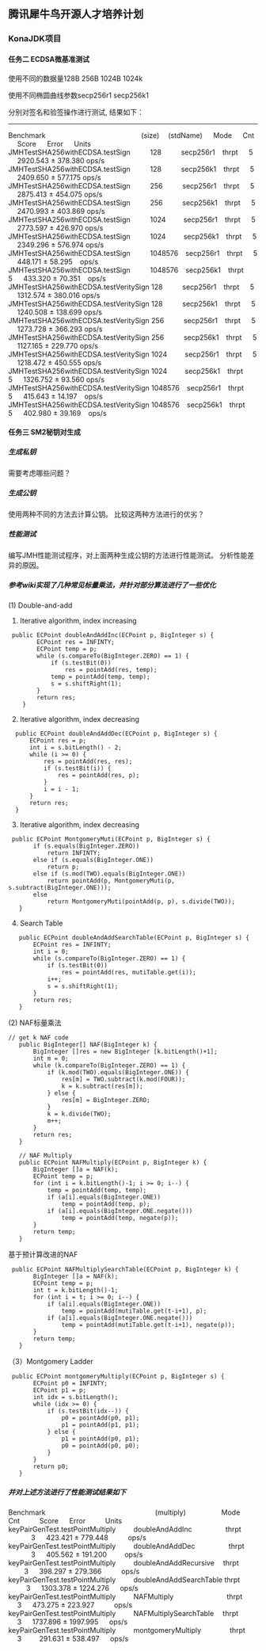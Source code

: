 
## 腾讯犀牛鸟开源人才培养计划
### KonaJDK项目
#### 任务二  ECDSA微基准测试

使用不同的数据量128B 256B 1024B 1024k

使用不同椭圆曲线参数secp256r1 secp256k1

分别对签名和验签操作进行测试, 结果如下：

---

Benchmark &emsp; &emsp; &emsp; &emsp;&emsp; &emsp; &emsp; &emsp;&emsp; &emsp;  &emsp;  (size)&emsp; (stdName)  &emsp;  Mode &emsp;     Cnt  &emsp;   Score &emsp;     Error  &emsp;    Units <br/>
JMHTestSHA256withECDSA.testSign    &emsp; &emsp;         128  &emsp; &emsp; secp256r1 &ensp; thrpt &emsp;  5 &emsp; 2920.543 ± 378.380  ops/s <br/>
JMHTestSHA256withECDSA.testSign   &emsp; &emsp;          128  &emsp; &emsp; secp256k1 &ensp; thrpt &emsp;  5 &emsp;  2409.650 ± 577.175  ops/s <br/>
JMHTestSHA256withECDSA.testSign   &emsp; &emsp;          256  &emsp; &emsp; secp256r1 &ensp; thrpt &emsp;  5 &emsp;  2875.413 ± 454.075  ops/s <br/>
JMHTestSHA256withECDSA.testSign   &emsp; &emsp;          256  &emsp; &emsp; secp256k1 &ensp; thrpt &emsp;  5 &emsp; 2470.993 ± 403.869  ops/s <br/>
JMHTestSHA256withECDSA.testSign   &emsp; &emsp;         1024  &emsp;&ensp;&ensp;  secp256r1  &ensp; thrpt &emsp;  5 &emsp; 2773.597 ± 426.970  ops/s <br/>
JMHTestSHA256withECDSA.testSign  &emsp; &emsp;          1024  &emsp;&ensp;&ensp;  secp256k1  &ensp; thrpt &emsp;  5 &emsp; 2349.296 ± 576.974   ops/s <br/>
JMHTestSHA256withECDSA.testSign   &emsp; &emsp;      1048576 &ensp;  secp256r1  &ensp; thrpt &emsp;  5 &emsp; 448.171 ±  58.295 &ensp;  ops/s <br/>
JMHTestSHA256withECDSA.testSign   &emsp; &emsp;      1048576 &ensp;  secp256k1  &ensp; thrpt &emsp;  5 &emsp;  433.320 ±  70.351 &ensp; ops/s <br/>
JMHTestSHA256withECDSA.testVeritySign      128  &emsp; &emsp; secp256r1  &ensp; thrpt &emsp;  5 &emsp; 1312.574 ± 380.016  ops/s <br/>
JMHTestSHA256withECDSA.testVeritySign      128  &emsp; &emsp;  secp256k1 &ensp; thrpt &emsp;  5 &emsp; 1240.508 ± 138.699  ops/s <br/>
JMHTestSHA256withECDSA.testVeritySign      256   &emsp; &emsp; secp256r1 &ensp; thrpt &emsp;  5 &emsp; 1273.728 ± 366.293  ops/s <br/>
JMHTestSHA256withECDSA.testVeritySign      256   &emsp; &emsp; secp256k1 &ensp; thrpt &emsp;  5 &emsp; 1127.165 ± 229.770  ops/s <br/>
JMHTestSHA256withECDSA.testVeritySign     1024  &emsp;&ensp;&ensp;   secp256r1  &ensp; thrpt &emsp;  5 &emsp; 1218.472 ± 450.555  ops/s <br/>
JMHTestSHA256withECDSA.testVeritySign     1024   &emsp;&ensp;&ensp;  secp256k1  &ensp; thrpt &emsp;  5 &emsp; 1326.752 ±  93.560  ops/s <br/>
JMHTestSHA256withECDSA.testVeritySign  1048576            &ensp;     secp256r1  &ensp; thrpt &emsp;  5 &emsp;  415.643 ±  14.197 &ensp;  ops/s <br/>
JMHTestSHA256withECDSA.testVeritySign  1048576            &ensp;     secp256k1  &ensp; thrpt &emsp;  5 &emsp;  402.980 ±  39.169 &ensp;  ops/s <br/>

#### 任务三  SM2秘钥对生成
##### 生成私钥
需要考虑哪些问题？
##### 生成公钥
使用两种不同的方法去计算公钥。
比较这两种方法进行的优劣？
##### 性能测试
编写JMH性能测试程序，对上面两种生成公钥的方法进行性能测试。
分析性能差异的原因。

##### 参考wiki实现了几种常见标量乘法，并针对部分算法进行了一些优化
(1) Double-and-add
   1. Iterative algorithm, index increasing
```
 public ECPoint doubleAndAddInc(ECPoint p, BigInteger s) {
        ECPoint res = INFINTY;
        ECPoint temp = p;
        while (s.compareTo(BigInteger.ZERO) == 1) {
            if (s.testBit(0))
                res = pointAdd(res, temp);
            temp = pointAdd(temp, temp);
            s = s.shiftRight(1);
        }
        return res;
    }
```

   2. Iterative algorithm, index decreasing
```
  public ECPoint doubleAndAddDec(ECPoint p, BigInteger s) {
      ECPoint res = p;
      int i = s.bitLength() - 2;
      while (i >= 0) {
          res = pointAdd(res, res);
          if (s.testBit(i)) {
              res = pointAdd(res, p);
          }
          i = i - 1;
      }
      return res;
  }
 ```
   3. Iterative algorithm, index decreasing
 ```
  public ECPoint MontgomeryMuti(ECPoint p, BigInteger s) {
        if (s.equals(BigInteger.ZERO))
            return INFINTY;
        else if (s.equals(BigInteger.ONE))
            return p;
        else if (s.mod(TWO).equals(BigInteger.ONE))
            return pointAdd(p, MontgomeryMuti(p, s.subtract(BigInteger.ONE)));
        else
            return MontgomeryMuti(pointAdd(p, p), s.divide(TWO));
    }
 ```
   4. Search Table 
 ```
    public ECPoint doubleAndAddSearchTable(ECPoint p, BigInteger s) {
        ECPoint res = INFINTY;
        int i = 0;
        while (s.compareTo(BigInteger.ZERO) == 1) {
            if (s.testBit(0))
                res = pointAdd(res, mutiTable.get(i));
            i++;
            s = s.shiftRight(1);
        }
        return res;
    }
 ```
(2) NAF标量乘法
 ```
// get k NAF code
    public BigInteger[] NAF(BigInteger k) {
        BigInteger []res = new BigInteger [k.bitLength()+1];
        int m = 0;
        while (k.compareTo(BigInteger.ZERO) == 1) {
            if (k.mod(TWO).equals(BigInteger.ONE)) {
                res[m] = TWO.subtract(k.mod(FOUR));
                k = k.subtract(res[m]);
            } else {
                res[m] = BigInteger.ZERO;
            }
            k = k.divide(TWO);
            m++;
        }
        return res;
    }

    // NAF Multiply
    public ECPoint NAFMultiply(ECPoint p, BigInteger k) {
        BigInteger []a = NAF(k);
        ECPoint temp = p;
        for (int i = k.bitLength()-1; i >= 0; i--) {
            temp = pointAdd(temp, temp);
            if (a[i].equals(BigInteger.ONE))
                temp = pointAdd(temp, p);
            if (a[i].equals(BigInteger.ONE.negate()))
                temp = pointAdd(temp, negate(p));
        }
        return temp;
    }
 ```
  基于预计算改进的NAF
 ```
  public ECPoint NAFMultiplySearchTable(ECPoint p, BigInteger k) {
        BigInteger []a = NAF(k);
        ECPoint temp = p;
        int t = k.bitLength()-1;
        for (int i = t; i >= 0; i--) {
            if (a[i].equals(BigInteger.ONE))
                temp = pointAdd(mutiTable.get(t-i+1), p);
            if (a[i].equals(BigInteger.ONE.negate()))
                temp = pointAdd(mutiTable.get(t-i+1), negate(p));
        }
        return temp;
    }
 ```

（3）Montgomery Ladder
 ```
  public ECPoint montgomeryMultiply(ECPoint p, BigInteger s) {
        ECPoint p0 = INFINTY;
        ECPoint p1 = p;
        int idx = s.bitLength();
        while (idx >= 0) {
            if (s.testBit(idx--)) {
                p0 = pointAdd(p0, p1);
                p1 = pointAdd(p1, p1);
            } else {
                p1 = pointAdd(p0, p1);
                p0 = pointAdd(p0, p0);
            }
        }
        return p0;
    }
 ```
 ##### 并对上述方法进行了性能测试结果如下

 Benchmark &emsp; &emsp; &emsp; &emsp;&emsp; &emsp;&emsp; &emsp;  &emsp;&emsp;   &emsp;&emsp; &emsp; (multiply) &emsp; &emsp;&emsp;  &emsp;  Mode&emsp;  &emsp;  Cnt &emsp;  &emsp;    Score   &emsp;  Error &emsp;    &emsp; Units<br/>
 keyPairGenTest.testPointMultiply &emsp;&emsp; doubleAndAddInc &emsp; &emsp;&emsp;&emsp;   thrpt  &emsp;&emsp;&emsp;   3  &emsp; 423.421 ±  779.448 &emsp; &emsp; ops/s <br/>
 keyPairGenTest.testPointMultiply &emsp;&emsp; doubleAndAddDec &emsp; &emsp;&emsp;  &emsp;thrpt &emsp;&emsp;&emsp;    3  &emsp; 405.562 ±  191.200 &emsp;&emsp;  ops/s <br/>
 keyPairGenTest.testPointMultiply &emsp;&emsp;    doubleAndAddRecursive&emsp;   thrpt &emsp; &emsp;&emsp;   3  &emsp; 398.297 ±  279.366 &emsp; &emsp;  ops/s <br/>
 keyPairGenTest.testPointMultiply &emsp;&emsp;  doubleAndAddSearchTable  thrpt &emsp; &emsp; &emsp; 3 &emsp; 1303.378 ± 1224.276 &emsp;  ops/s <br/>
 keyPairGenTest.testPointMultiply &emsp;&emsp; NAFMultiply  &emsp; &emsp; &emsp; &emsp; &emsp; &emsp;thrpt &emsp; &emsp;  3  &emsp; 473.275 ±  223.927 &emsp;  &emsp; ops/s <br/>
 keyPairGenTest.testPointMultiply &emsp;&emsp;   NAFMultiplySearchTable &emsp;thrpt  &emsp;&emsp; &emsp;  3 &emsp; 1737.896 ± 1997.995 &emsp; ops/s <br/>
 keyPairGenTest.testPointMultiply &emsp;&emsp;   montgomeryMultiply &emsp; &emsp; &emsp; thrpt &emsp; &emsp; 3  &emsp;&emsp; 291.631 ±  538.497 &emsp;  ops/s <br/>